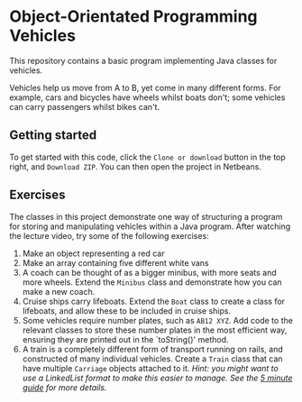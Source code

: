 # Object-Orientated Programming Vehicles
This repository contains a basic program implementing Java classes for vehicles.

Vehicles help us move from A to B, yet come in many different forms. For example, cars and bicycles have wheels whilst boats don't; some vehicles can carry passengers whilst bikes can't.

## Getting started
To get started with this code, click the `Clone or download` button in the top right, and `Download ZIP`. You can then open the project in Netbeans.

## Exercises 

The classes in this project demonstrate one way of structuring a program for storing and manipulating vehicles within a Java program. After watching the lecture video, try some of the following exercises:

1. Make an object representing a red car
2. Make an array containing five different white vans
3. A coach can be thought of as a bigger minibus, with more seats and more wheels. Extend the `Minibus` class and demonstrate how you can make a new coach.
4. Cruise ships carry lifeboats. Extend the `Boat` class to create a class for lifeboats, and allow these to be included in cruise ships.
5. Some vehicles require number plates, such as `AB12 XYZ`. Add code to the relevant classes to store these number plates in the most efficient way, ensuring they are printed out in the `toString()' method.
6. A train is a completely different form of transport running on rails, and constructed of many individual vehicles. Create a `Train` class that can have multiple `Carriage` objects attached to it.
*Hint: you might want to use a LinkedList format to make this easier to manage. See the [5 minute guide](https://medium.com/@jillplatts/6-minute-beginners-guide-to-java-s-linked-list-data-structure-bb2fbcca81b1) for more details.*
